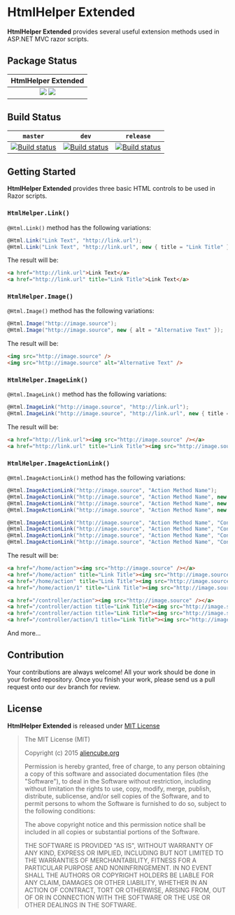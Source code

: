 # HtmlHelper Extended #

**HtmlHelper Extended** provides several useful extension methods used in ASP.NET MVC razor scripts.


## Package Status ##

| **HtmlHelper Extended** |
|:-----------------------:|
| [![](https://img.shields.io/nuget/v/Aliencube.HtmlHelper.Extended.svg)](https://www.nuget.org/packages/Aliencube.HtmlHelper.Extended/) [![](https://img.shields.io/nuget/dt/Aliencube.HtmlHelper.Extended.svg)](https://www.nuget.org/packages/Aliencube.HtmlHelper.Extended/) |


## Build Status ##

| `master` | `dev` | `release` |
|:--------:|:-----:|:---------:|
| [![Build status](https://ci.appveyor.com/api/projects/status/fk763fdpdri4h8m8/branch/master?svg=true)](https://ci.appveyor.com/project/justinyoo/htmlhelper-extended/branch/master) | [![Build status](https://ci.appveyor.com/api/projects/status/fk763fdpdri4h8m8/branch/dev?svg=true)](https://ci.appveyor.com/project/justinyoo/htmlhelper-extended/branch/dev) | [![Build status](https://ci.appveyor.com/api/projects/status/fk763fdpdri4h8m8/branch/release?svg=true)](https://ci.appveyor.com/project/justinyoo/htmlhelper-extended/branch/release) |


## Getting Started ##

**HtmlHelper Extended** provides three basic HTML controls to be used in Razor scripts.


### `HtmlHelper.Link()` ###

`@Html.Link()` method has the following variations:

```csharp
@Html.Link("Link Text", "http://link.url");
@Html.Link("Link Text", "http://link.url", new { title = "Link Title" });
```

The result will be:

```html
<a href="http://link.url">Link Text</a>
<a href="http://link.url" title="Link Title">Link Text</a>
```


### `HtmlHelper.Image()` ###

`@Html.Image()` method has the following variations:

```csharp
@Html.Image("http://image.source");
@Html.Image("http://image.source", new { alt = "Alternative Text" });
```

The result will be:

```html
<img src="http://image.source" />
<img src="http://image.source" alt="Alternative Text" />
```


### `HtmlHelper.ImageLink()` ###

`@Html.ImageLink()` method has the following variations:

```csharp
@Html.ImageLink("http://image.source", "http://link.url");
@Html.ImageLink("http://image.source", "http://link.url", new { title = "Link TItle" }, new { border = 0 });
```

The result will be:

```html
<a href="http://link.url"><img src="http://image.source" /></a>
<a href="http://link.url" title="Link Title"><img src="http://image.source" border="0" /></a>
```


### `HtmlHelper.ImageActionLink()` ###

`@Html.ImageActionLink()` method has the following variations:

```csharp
@Html.ImageActionLink("http://image.source", "Action Method Name");
@Html.ImageActionLink("http://image.source", "Action Method Name", new { title = "Link Title" });
@Html.ImageActionLink("http://image.source", "Action Method Name", new { title = "Link Title" }, new { border = 0 });
@Html.ImageActionLink("http://image.source", "Action Method Name", new { id = 1 }, new { title = "Link Title" }, new { border = 0 });

@Html.ImageActionLink("http://image.source", "Action Method Name", "Controller Name");
@Html.ImageActionLink("http://image.source", "Action Method Name", "Controller Name", new { title = "Link Title" });
@Html.ImageActionLink("http://image.source", "Action Method Name", "Controller Name", new { title = "Link Title" }, new { border = 0 });
@Html.ImageActionLink("http://image.source", "Action Method Name", "Controller Name", new { id = 1 }, new { title = "Link Title" }, new { border = 0 });
```

The result will be:

```html
<a href="/home/action"><img src="http://image.source" /></a>
<a href="/home/action" title="Link Title"><img src="http://image.source" /></a>
<a href="/home/action" title="Link Title"><img src="http://image.source" border="0" /></a>
<a href="/home/action/1" title="Link Title"><img src="http://image.source" border="0" /></a>

<a href="/controller/action"><img src="http://image.source" /></a>
<a href="/controller/action title="Link Title"><img src="http://image.source" /></a>
<a href="/controller/action title="Link Title"><img src="http://image.source" border="0" /></a>
<a href="/controller/action/1 title="Link Title"><img src="http://image.source" border="0" /></a>
```

And more...


## Contribution ##

Your contributions are always welcome! All your work should be done in your forked repository. Once you finish your work, please send us a pull request onto our `dev` branch for review.


## License ##

**HtmlHelper Extended** is released under [MIT License](http://opensource.org/licenses/MIT)

> The MIT License (MIT)
>
> Copyright (c) 2015 [aliencube.org](http://aliencube.org)
> 
> Permission is hereby granted, free of charge, to any person obtaining a copy of this software and associated documentation files (the "Software"), to deal in the Software without restriction, including without limitation the rights to use, copy, modify, merge, publish, distribute, sublicense, and/or sell copies of the Software, and to permit persons to whom the Software is furnished to do so, subject to the following conditions:
> 
> The above copyright notice and this permission notice shall be included in all copies or substantial portions of the Software.
> 
> THE SOFTWARE IS PROVIDED "AS IS", WITHOUT WARRANTY OF ANY KIND, EXPRESS OR IMPLIED, INCLUDING BUT NOT LIMITED TO THE WARRANTIES OF MERCHANTABILITY, FITNESS FOR A PARTICULAR PURPOSE AND NONINFRINGEMENT. IN NO EVENT SHALL THE AUTHORS OR COPYRIGHT HOLDERS BE LIABLE FOR ANY CLAIM, DAMAGES OR OTHER LIABILITY, WHETHER IN AN ACTION OF CONTRACT, TORT OR OTHERWISE, ARISING FROM, OUT OF OR IN CONNECTION WITH THE SOFTWARE OR THE USE OR OTHER DEALINGS IN THE SOFTWARE.
